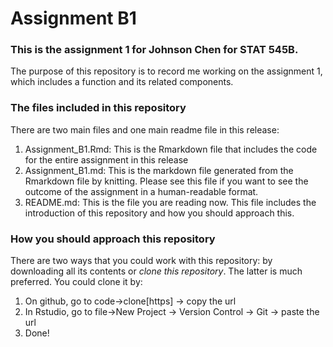 # Assignment B1

### This is the assignment 1 for Johnson Chen for STAT 545B. 

The purpose of this repository is to record me working on the assignment 1, which includes a function and its related components.
### The files included in this repository

There are two main files and one main readme file in this release:
1. Assignment_B1.Rmd: This is the Rmarkdown file that includes the code for the entire assignment in this release
2. Assignment_B1.md: This is the markdown file generated from the Rmarkdown file by knitting. Please see this file if you want to see the outcome of the assignment in a human-readable format.
4. README.md: This is the file you are reading now. This file includes the introduction of this repository and how you should approach this.

### How you should approach this repository

There are two ways that you could work with this repository: by downloading all its contents or *clone this repository*. The latter is much preferred. You could clone it by:
1. On github, go to code->clone[https] -> copy the url
2. In Rstudio, go to file->New Project -> Version Control -> Git -> paste the url
3. Done!
